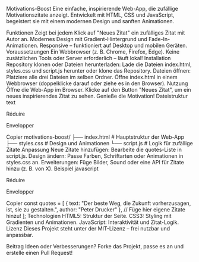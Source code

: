 Motivations-Boost
Eine einfache, inspirierende Web-App, die zufällige Motivationszitate anzeigt. Entwickelt mit HTML, CSS und JavaScript, begeistert sie mit einem modernen Design und sanften Animationen.

Funktionen
Zeigt bei jedem Klick auf "Neues Zitat" ein zufälliges Zitat mit Autor an.
Modernes Design mit Gradient-Hintergrund und Fade-In-Animationen.
Responsive – funktioniert auf Desktop und mobilen Geräten.
Voraussetzungen
Ein Webbrowser (z. B. Chrome, Firefox, Edge).
Keine zusätzlichen Tools oder Server erforderlich – läuft lokal!
Installation
Repository klonen oder Dateien herunterladen:
Lade die Dateien index.html, styles.css und script.js herunter oder klone das Repository.
Dateien öffnen:
Platziere alle drei Dateien im selben Ordner.
Öffne index.html in einem Webbrowser (doppelklicke darauf oder ziehe es in den Browser).
Nutzung
Öffne die Web-App im Browser.
Klicke auf den Button "Neues Zitat", um ein neues inspirierendes Zitat zu sehen.
Genieße die Motivation!
Dateistruktur
text

Réduire

Envelopper

Copier
motivations-boost/
├── index.html    # Hauptstruktur der Web-App
├── styles.css    # Design und Animationen
└── script.js     # Logik für zufällige Zitate
Anpassung
Neue Zitate hinzufügen: Bearbeite die quotes-Liste in script.js.
Design ändern: Passe Farben, Schriftarten oder Animationen in styles.css an.
Erweiterungen: Füge Bilder, Sound oder eine API für Zitate hinzu (z. B. von X).
Beispiel
javascript

Réduire

Envelopper

Copier
const quotes = [
    { text: "Der beste Weg, die Zukunft vorherzusagen, ist, sie zu gestalten.", author: "Peter Drucker" },
    // Füge hier eigene Zitate hinzu!
];
Technologien
HTML5: Struktur der Seite.
CSS3: Styling mit Gradienten und Animationen.
JavaScript: Interaktivität und Zitat-Logik.
Lizenz
Dieses Projekt steht unter der MIT-Lizenz – frei nutzbar und anpassbar.

Beitrag
Ideen oder Verbesserungen? Forke das Projekt, passe es an und erstelle einen Pull Request!
